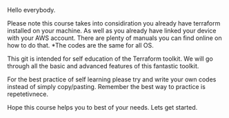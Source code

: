 Hello everybody.

Please note this course takes into considiration you already have terraform installed on your machine.
As well as you already have linked your device with your AWS account.
There are plenty of manuals you can find online on how to do that.
*The codes are the same for all OS.

This git is intended for self education of the Terraform toolkit.
We will go through all the basic and advanced features of this fantastic toolkit.

For the best practice of self learning please try and write your own codes instead of simply copy/pasting.
Remember the best way to practice is repetetivnece.

Hope this course helps you to best of your needs. Lets get started.